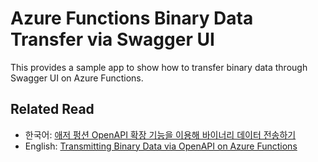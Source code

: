 # Azure Functions Binary Data Transfer via Swagger UI #

This provides a sample app to show how to transfer binary data through Swagger UI on Azure Functions.


## Related Read ##

* 한국어: [애저 펑션 OpenAPI 확장 기능을 이용해 바이너리 데이터 전송하기](https://blog.aliencube.org/ko/2021/10/27/transmitting-binary-data-via-openapi-on-azure-functions/)
* English: [Transmitting Binary Data via OpenAPI on Azure Functions](https://devkimchi.com/2021/10/27/transmitting-binary-data-via-openapi-on-azure-functions/)

